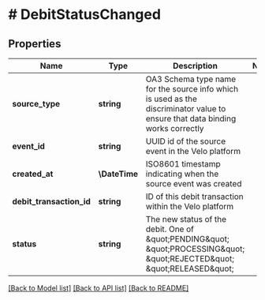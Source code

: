 # # DebitStatusChanged

## Properties

Name | Type | Description | Notes
------------ | ------------- | ------------- | -------------
**source_type** | **string** | OA3 Schema type name for the source info which is used as the discriminator value to ensure that data binding works correctly |
**event_id** | **string** | UUID id of the source event in the Velo platform |
**created_at** | **\DateTime** | ISO8601 timestamp indicating when the source event was created |
**debit_transaction_id** | **string** | ID of this debit transaction within the Velo platform |
**status** | **string** | The new status of the debit. One of \&quot;PENDING\&quot; \&quot;PROCESSING\&quot; \&quot;REJECTED\&quot; \&quot;RELEASED\&quot; |

[[Back to Model list]](../../README.md#models) [[Back to API list]](../../README.md#endpoints) [[Back to README]](../../README.md)
